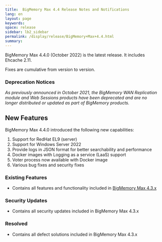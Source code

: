 ```yaml
---
title:  BigMemory Max 4.4 Release Notes and Notifications
lang: en
layout: page
keywords:
space: release
sidebar: lb2_sidebar
permalink: /display/release/BigMemory+Max+4.4.html
summary:
---
```


BigMemory Max 4.4.0 (October 2022) is the latest release. It includes Ehcache 2.11.

Fixes are cumulative from version to version.

### **Deprecation Notices**

*As previously announced in October 2021, the BigMemory WAN Replication module and Web Sessions products have been deprecated and are no longer distributed or updated as part of BigMemory products.*


**New Features**
-------------------

BigMemory Max 4.4.0 introduced the following new capabilities:

1.  Support for RedHat EL9 (server)
2.  Support for Windows Server 2022
3.  Provide logs in JSON format for better searchability and performance
4.  Docker images with Logging as a service (LaaS) support
5.  Voter process now available with Docker image
6.  Various bug fixes and security fixes



### Existing Features

* Contains all features and functionality included in [BigMemory Max 4.3.x](https://confluence.terracotta.org/display/release/BigMemory+Max+4.3)

### Security Updates

* Contains all security updates included in BigMemory Max 4.3.x

### Resolved

* Contains all defect solutions included in BigMemory Max 4.3.x




